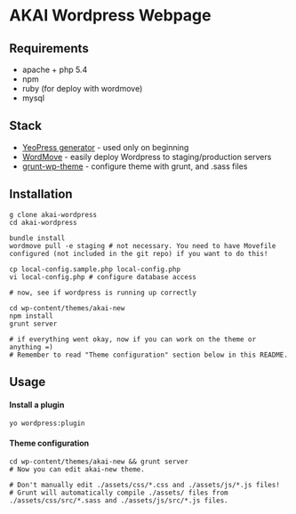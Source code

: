 # AKAI Wordpress Webpage

## Requirements

* apache + php 5.4
* npm
* ruby (for deploy with wordmove)
* mysql

## Stack

* [YeoPress generator](wesleytodd/YeoPress) - used only on beginning
* [WordMove](https://github.com/welaika/wordmove) - easily deploy Wordpress to staging/production servers
* [grunt-wp-theme](https://github.com/10up/grunt-wp-theme) - configure theme with grunt, and .sass files

## Installation

```
g clone akai-wordpress
cd akai-wordpress

bundle install
wordmove pull -e staging # not necessary. You need to have Movefile configured (not included in the git repo) if you want to do this!

cp local-config.sample.php local-config.php
vi local-config.php # configure database access

# now, see if wordpress is running up correctly

cd wp-content/themes/akai-new
npm install
grunt server

# if everything went okay, now if you can work on the theme or anything =)
# Remember to read "Theme configuration" section below in this README.

```

## Usage

#### Install a plugin

`yo wordpress:plugin`

#### Theme configuration

```
cd wp-content/themes/akai-new && grunt server
# Now you can edit akai-new theme.

# Don't manually edit ./assets/css/*.css and ./assets/js/*.js files!
# Grunt will automatically compile ./assets/ files from ./assets/css/src/*.sass and ./assets/js/src/*.js files.
```
